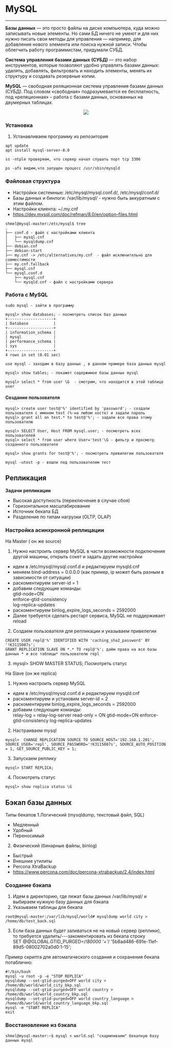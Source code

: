 # MySQL
_ _ _
**Базы** **данных** — это просто файлы на диске компьютера, куда можно записывать новые элементы. Но сами БД ничего не умеют и для них нужно писать свои методы для управления — например, для добавления нового элемента или поиска нужной записи. Чтобы облегчить работу программистам, придумали СУБД.    

**Система** **управления** **базами** **данных** **(СУБД)** — это набор инструментов, которые позволяют удобно управлять базами данных: удалять, добавлять, фильтровать и находить элементы, менять их структуру и создавать резервные копии.    


**MySQL** — свободная реляционная система управления базами данных (СУБД). Под словом «свободная» подразумевается ее бесплатность, под «реляционная» – работа с базами данных, основанных на двумерных таблицах. 

<p align="center">
<image src="https://github.com/LLlMEJIb87/LINUX/blob/main/MySQL/%D0%9A%D0%B0%D1%80%D1%82%D0%B8%D0%BD%D0%BA%D0%B8/Arhitektura.PNG">
</p>


### Установка
1. Устанавливаем программу из репозитория
```
apt update
apt install mysql-server-8.0
```
```
ss -ntple проверяем, что сервер начал слушать порт tcp 3306
```
```
ps -afx видим,что запущен процесс /usr/sbin/mysqld
```
### Файловая структура
- Настройки системные: /etc/mysql/mysql.conf.d/, /etc/mysql/conf.d/
- Базы данных и бинлоги: /var/lib/mysql/ - нужно быть аккуратным с этим файлом.
- Настройки клиента: ~/.my.cnf
- https://dev.mysql.com/doc/refman/8.0/en/option-files.html
```
shmel@mysql-master:/etc/mysql$ tree
.
├── conf.d - файл с настройками клиента
│   ├── mysql.cnf
│   └── mysqldump.cnf
├── debian.cnf
├── debian-start
├── my.cnf -> /etc/alternatives/my.cnf  - файл исключительно для совместимости
├── my.cnf.fallback
├── mysql.cnf
└── mysql.conf.d
    ├── mysql.cnf
    └── mysqld.cnf - файл с настройками сервера
```
### Работа с MySQL
```
sudo mysql - зайти в программу
```
```
mysql> show databases; - посмотреть список баз данных
+--------------------+
| Database           |
+--------------------+
| information_schema |
| mysql              |
| performance_schema |
| sys                |
+--------------------+
4 rows in set (0.01 sec)
```
```
use mysql - заходим в базу данных , в данном примере база данных mysql
```
```
mysql> show tables; - покажет содержимое базы данных mysql
```
```
mysql> select * from user \G  - смотрим, что находится в этой таблице user
```
#### Cоздание пользователя
```
mysql> create user test@'%' identified by 'password'; - создали пользователя с именем test (%-на любом хосте) и задали пароль
mysql> grant all on test.* to test@'%'; - задали все права этому пользователю
```
```
mysql> SELECT User, Host FROM mysql.user; - посмотреть всех пользователей 
mysql> select * from user where User='test'\G - фильтр и просмотр созданного пользователя
```
```
mysql> show grants for test@'%'; - посмотреть привилегии пользователя
```
```
mysql -utest -p - вошли под пользователем тест
```
## Репликация
**Задачи** **репликации**
- Высокая доступность (переключение в случае сбоя)
- Горизонтальное масштабирование
- Источник бекапа БД
- Разделение по типам нагрузки (OLTP, OLAP)    

### Настройка асинхронной реплицации
На Master ( он же source)   
1. Нужно настроить сервер MySQL в части возможности подключения другой машины, открыть сокет и задать другие настройки
- идем в /etc/mysql/mysql.conf.d и редактируем mysqld.cnf
- меняем bind-address = 0.0.0.0 (как пример, ip может быть разным в зависимости от ситуации)
- раскоментируем server-id  = 1
- добавим следующие команды:    
  gtid-node=ON   
  enforce-gtid-consistency    
  log-replica-updates    
- раскоментируем binlog_expire_logs_seconds   = 2592000
- Далее требуется сделать рестарт сервиса, MySQL не поддерживает reload
2. Создаем пользователя для репликации и указываем привелегии
```  
CREATE USER repl@'%' IDENTIFIED WITH 'caching_sha2_password' BY '!K3115007s';
GRANT REPLICATION SLAVE ON *.* TO repl@'%'; даём права на все базы данных * и все таблицы* пользователю repl
```
3. mysql> SHOW MASTER STATUS; Посмотреть статус


На Slave (он же replica)    
1. Нужно настроить сервер MySQL 
- идем в /etc/mysql/mysql.conf.d и редактируем mysqld.cnf
- раскоментируем и установим server-id  = 2
- раскоментируем binlog_expire_logs_seconds   = 2592000
- добавим следующие команды:    
  relay-log = relay-log-server
  read-only = ON
  gtid-mode=ON
  enforce-gtid-consistency
  log-replica-updates
2. Настраиваем mysql
```
mysql>  CHANGE REPLICATION SOURCE TO SOURCE_HOST='192.168.1.201', SOURCE_USER='repl', SOURCE_PASSWORD='!K3115007s', SOURCE_AUTO_POSITION = 1, GET_SOURCE_PUBLIC_KEY = 1;
```
3. Запускаем реплику
```
mysql> START REPLICA;
```
4. Посмотреть статус
```
mysql> show replica status \G
```
## Бэкап базы данных
Типы бекапов
1.Логический (mysqldump, текстовый файл, SQL)
- Медленный
- Удобный
- Переносимый
2. Физический (бинарные файлы, binlog)
- Быстрый
- Внешние утилиты
- Percona XtraBackup
- https://www.percona.com/doc/percona-xtrabackup/2.4/index.html


### Создание бэкапа
1. Идем в директорию, где лежат базы данных /var/lib/mysql/ и выбираем нужную базу данных для бэкапа
2. Указываем таблицы для бекапа
```
root@mysql-master:/var/lib/mysql/world# mysqldump world city > /home/db/test_back.sql
```
3. Если база данных будет заливаться не на новый сервер (реплики), то требуется удалить/---закоментировать из бекапа строку   
 SET @@GLOBAL.GTID_PURGED=/*!80000 '+'*/ '5b8ad486-691e-11ef-89d5-08002702a0d0:1-15';

Пример скрипта для автоматического создания и сохранения бекапа потаблично:
```
#!/bin/bash
mysql -u root -p -e "STOP REPLICA"
mysqldump --set-gtid-purged=OFF world city > /home/db/world/world_city_bkp.sql
mysqldump --set-gtid-purged=OFF world country > /home/db/world/world_country_bkp.sql
mysqldump --set-gtid-purged=OFF world country_language > /home/db/world/world_country_language_bkp.sql
mysql -e "START REPLICA"
exit
```

### Восстановление из бэкапа
```
shmel@mysql-master:~$ mysql < world.sql "скармливаем" бекапную базу данных mysql
```
